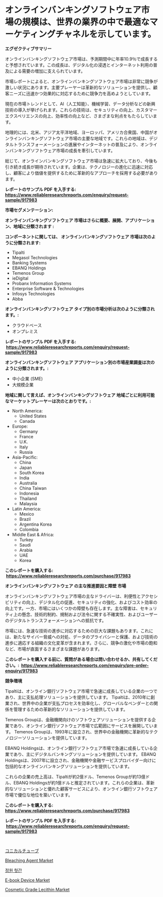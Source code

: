 <p><h1>オンラインバンキングソフトウェア市場の規模は、世界の業界の中で最適なマーケティングチャネルを示しています。</h1></p><p><strong>エグゼクティブサマリー</strong></p>
<p><p>オンラインバンキングソフトウェア市場は、予測期間中に年率10.9％で成長すると予想されています。この成長は、デジタル化の浸透とインターネット利用の普及による需要の増加に支えられています。</p><p>市場レポートによると、オンラインバンキングソフトウェア市場は非常に競争が激しい状況にあります。主要プレーヤーは革新的なソリューションを提供し、顧客ニーズに迅速かつ効果的に対応するために競争力を高めようとしています。</p><p>現在の市場トレンドとして、AI（人工知能）、機械学習、データ分析などの新興技術の導入が挙げられます。これらの技術は、セキュリティの向上、カスタマーエクスペリエンスの向上、効率性の向上など、さまざまな利点をもたらしています。</p><p>地理的には、北米、アジア太平洋地域、ヨーロッパ、アメリカ合衆国、中国がオンラインバンキングソフトウェア市場の主要な地域です。これらの地域は、デジタルトランスフォーメーションの進展やインターネットの普及により、オンラインバンキングソフトウェア市場の成長を牽引しています。</p><p>総じて、オンラインバンキングソフトウェア市場は急速に拡大しており、今後も引き続き成長が期待されています。企業は、テクノロジーの進化に迅速に対応し、顧客により価値を提供するために革新的なアプローチを採用する必要があります。</p></p>
<p><strong>レポートのサンプル PDF を入手する: <a href="https://www.reliableresearchreports.com/enquiry/request-sample/917983">https://www.reliableresearchreports.com/enquiry/request-sample/917983</a></strong></p>
<p><strong>市場セグメンテーション:</strong></p>
<p><strong> オンラインバンキングソフトウェア 市場はさらに概要、展開、アプリケーション、地域に分類されます :</strong></p>
<p><strong>コンポーネントに関しては、 オンラインバンキングソフトウェア 市場は次のように分類されます: &nbsp;</strong></p>
<p><ul><li>Tipalti</li><li>Megasol Technologies</li><li>Banking Systems</li><li>EBANQ Holdings</li><li>Temenos Group</li><li>ieDigital</li><li>Probanx Information Systems</li><li>Enterprise Software & Technologies</li><li>Infosys Technologies</li><li>Abba</li></ul></p>
<p><strong> オンラインバンキングソフトウェア タイプ別の市場分析は次のように分類されます。:</strong></p>
<p><ul><li>クラウドベース</li><li>オンプレミス</li></ul></p>
<p><strong>レポートのサンプル PDF を入手する: &nbsp;<a href="https://www.reliableresearchreports.com/enquiry/request-sample/917983">https://www.reliableresearchreports.com/enquiry/request-sample/917983</a></strong></p>
<p><strong> オンラインバンキングソフトウェア アプリケーション別の市場産業調査は次のように分類されます。:</strong></p>
<p><ul><li>中小企業 (SME)</li><li>大規模企業</li></ul></p>
<p><strong>地域に関して言えば、オンラインバンキングソフトウェア 地域ごとに利用可能なマーケットプレーヤーは次のとおりです。:</strong></p>
<p><ul>
    <li>
        North America:
        <ul>
            <li>United States</li>
            <li>Canada</li>
        </ul>
    </li>
    <li>
        Europe:
        <ul>
            <li>Germany</li>
            <li>France</li>
            <li>U.K.</li>
            <li>Italy</li>
            <li>Russia</li>
        </ul>
    </li>
    <li>
        Asia-Pacific:
        <ul>
            <li>China</li>
            <li>Japan</li>
            <li>South Korea</li>
            <li>India</li>
            <li>Australia</li>
            <li>China Taiwan</li>
            <li>Indonesia</li>
            <li>Thailand</li>
            <li>Malaysia</li>
        </ul>
    </li>
    <li>
        Latin America:
        <ul>
            <li>Mexico</li>
            <li>Brazil</li>
            <li>Argentina Korea</li>
            <li>Colombia</li>
        </ul>
    </li>
    <li>
        Middle East & Africa:
        <ul>
            <li>Turkey</li>
            <li>Saudi</li>
            <li>Arabia</li>
            <li>UAE</li>
            <li>Korea</li>
        </ul>
    </li>
    </ul></p>
<p><strong>このレポートを購入する: &nbsp;<a href="https://www.reliableresearchreports.com/purchase/917983">https://www.reliableresearchreports.com/purchase/917983</a></strong></p>
<p><strong>オンラインバンキングソフトウェア の主な推進要因と障壁 市場</strong></p>
<p><p>オンラインバンキングソフトウェア市場の主なドライバーは、利便性とアクセシビリティの向上、デジタル化の促進、セキュリティの強化、およびコスト効率の向上です。一方、市場にはいくつかの障壁も存在します。主な障害は、セキュリティ上の懸念、技術的制約、規制および法令に関する不確実性、およびユーザーのデジタルトランスフォーメーションへの抵抗です。</p><p>市場には、急速な技術の進歩に対応するための巨大な課題もあります。これには、新たなサイバー脅威への対処、データのプライバシーと保護、および技術の進歩に適応する組織の文化変革が含まれます。さらに、競争の激化や市場の飽和など、市場が直面するさまざまな課題があります。</p></p>
<p><strong>このレポートを購入する前に、質問がある場合は問い合わせるか、共有してください。:&nbsp; <a href="https://www.reliableresearchreports.com/enquiry/pre-order-enquiry/917983">https://www.reliableresearchreports.com/enquiry/pre-order-enquiry/917983</a></strong></p>
<p><strong>競争環境</strong></p>
<p><p>Tipaltiは、オンライン銀行ソフトウェア市場で急速に成長している企業の一つであり、主に支払処理ソリューションを提供しています。 Tipaltiは、2010年に創業され、世界中の企業が支払プロセスを効率化し、グローバルなベンダーとの関係を管理するための革新的なソリューションを提供しています。</p><p>Temenos Groupは、金融機関向けのソフトウェアソリューションを提供する企業であり、オンライン銀行ソフトウェア市場で広範囲にサービスを展開しています。 Temenos Groupは、1993年に設立され、世界中の金融機関に革新的なテクノロジーソリューションを提供しています。</p><p>EBANQ Holdingsは、オンライン銀行ソフトウェア市場で急速に成長している企業であり、主にデジタルバンキングソリューションを提供しています。 EBANQ Holdingsは、2007年に設立され、金融機関や金融サービスプロバイダー向けに包括的なオンラインバンキングソリューションを提供しています。</p><p>これらの企業の売上高は、Tipaltiが約2億ドル、Temenos Groupが約13億ドル、EBANQ Holdingsが約1億ドルと推定されています。これらの企業は、革新的なソリューションと優れた顧客サービスにより、オンライン銀行ソフトウェア市場で優位な地位を築いています。</p></p>
<p><strong>このレポートを購入する: &nbsp; <a href="https://www.reliableresearchreports.com/purchase/917983">https://www.reliableresearchreports.com/purchase/917983</a></strong></p>
<p><strong>レポートのサンプル PDF を入手する: &nbsp;<a href="https://www.reliableresearchreports.com/enquiry/request-sample/917983">https://www.reliableresearchreports.com/enquiry/request-sample/917983</a></strong><strong></strong></p>
<p>&nbsp;</p>
<p><p><a href="https://medium.com/@hoped252023/%E5%86%86%E9%8C%90%E5%BD%A2%E3%83%81%E3%83%A5%E3%83%BC%E3%83%96%E5%B8%82%E5%A0%B4%E3%83%AC%E3%83%9D%E3%83%BC%E3%83%88%E3%81%AF-%E3%81%93%E3%81%AE%E5%B8%82%E5%A0%B4%E3%81%AE%E6%9C%80%E6%96%B0%E3%81%AE%E3%83%88%E3%83%AC%E3%83%B3%E3%83%89%E3%81%A8%E6%88%90%E9%95%B7%E3%81%AE%E6%A9%9F%E4%BC%9A%E3%82%92%E6%98%8E%E3%82%89%E3%81%8B%E3%81%AB%E3%81%97%E3%81%BE%E3%81%99-8dc503ef2aac">コニカルチューブ</a></p><p><a href="https://view.publitas.com/reportprime-1/bleaching-agent-market-centers-on-aspects-such-as-market-growth-market-share-market-opportunity-and-projected-forecasts-spanning-from-2024-to-2031/">Bleaching Agent Market</a></p><p><a href="https://medium.com/@lfonhkp36091444/%EC%A0%95%EC%9B%90-%EC%98%A4%EB%91%90%EB%A7%89-%EC%8B%9C%EC%9E%A5-%EB%B6%84%EC%84%9D-%EA%B8%80%EB%A1%9C%EB%B2%8C-%EC%82%B0%EC%97%85-%EC%A0%84%EB%A7%9D%EA%B3%BC-%EC%98%88%EC%B8%A1-2024%EB%85%84%EB%B6%80%ED%84%B0-2031%EB%85%84%EA%B9%8C%EC%A7%80-c4e8dd6b8e56">정원 헛간</a></p><p><a href="https://funky-papaya-cf4.notion.site/E-book-Device-Market-Share-Market-New-Trends-Analysis-Report-By-Type-By-Application-By-End-use--c35497ed0a4f433bbe462ded0105c1fc">E-book Device Market</a></p><p><a href="https://github.com/abdelrhmankishk22/Market-Research-Report-List-3/blob/main/cosmetic-grade-lecithin-market.md">Cosmetic Grade Lecithin Market</a></p></p>